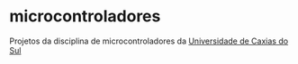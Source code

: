 # microcontroladores
Projetos da disciplina de microcontroladores da [Universidade de Caxias do Sul](https://www.ucs.br/site)
